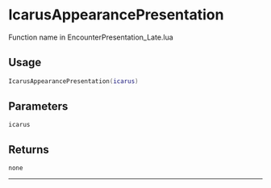 # IcarusAppearancePresentation
Function name in EncounterPresentation_Late.lua
## Usage
```lua
IcarusAppearancePresentation(icarus)
```
## Parameters
`icarus`
## Returns
`none`

---